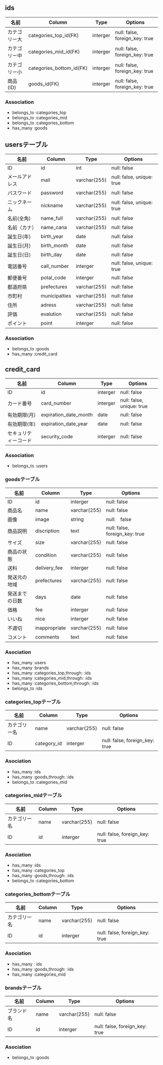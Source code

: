 ## ids
|名前|Column|Type|Options|
|--|------|----|-------|
|カテゴリー大|categories_top_id(FK)|interger|null: false, foreign_key: true|
|カテゴリー中|categories_mid_id(FK)|interger|null: false, foreign_key: true|
|カテゴリー小|categories_bottom_id(FK)|interger|null: false, foreign_key: true|
|商品(ID)|goods_id(FK)|interger|null: false, foreign_key: true|

### Association
- belongs_to :categories_top
- belongs_to :categories_mid
- belongs_to :categories_bottom
- has_many :goods


## usersテーブル

|名前|Column|Type|Options|
|---|------|----|-------|
|ID|id|int|null: false |
|メールアドレス|mail|varchar(255)|null: false, unique: true| 
|パスワード|password|varchar(255)|null: false|
|ニックネーム|nickname|varchar(255)|null: false, unique: true|
|名前(全角)|name_full|varchar(255)|null: false|
|名前（カナ）|name_cana|varchar(255)|null: false|
|誕生日(年)|birth_year|date|null: false|
|誕生日(月)|birth_month|date|null: false|
|誕生日(日)|birth_day|date|null: false|
|電話番号|call_number|interger|null: false, unique: true|
|郵便番号|potal_code|interger|null: false|
|都道府県|prefectures|varchar(255)|null: false|
|市町村|municipalties|varchar(255)|null: false|
|住所|adress|varchar(255)|null: false|
|評価|evalution|varchar(255)|null: false|
|ポイント|point|interger|null: false|

### Association
- belongs_to :goods
- has_many :credit_card
## credit_card
|名前|Column|Type|Options|
|--|------|----|-------|
|ID|id|interger|null: false|
|カード番号|card_number|interger|null: false, unique: true|
|有効期限(月)|expiration_date_month|date|null: false|
|有効期限(年)|expiration_date_year|date|null: false|
|セキュリティーコード|security_code|interger|null: false|

### Association
- belongs_to :users

### goodsテーブル

|名前|Column|Type|Options|
|--|------|----|-------|
|ID|id|interger|null: false|
|商品名|name|varchar(255)|null: false|
|画像|image|string|null:　false|
|商品説明|discription|text|null: false, foreign_key: true|
|サイズ|size|varchar(255)|null: false|
|商品の状態|condition|varchar(255)|null: false|
|送料|delivery_fee|interger|null: false|
|発送元の地域|prefectures|varchar(255)|null: false|
|発送までの日数|days|date|null: false|
|価格|fee|interger|null: false|
|いいね|nice|interger|null: false|
|不適切|inappropriate|varchar(255)|null: false|
|コメント|comments|text|null: false|

### Asociation
- has_many :users
- has_many :brands
- has_many :categories_top,through: :ids
- has_many :categories_mid,through: :ids
- has_many :categories_bottom,through: :ids
- belongs_to :ids

### categories_topテーブル

|名前|Column|Type|Options|
|--|------|----|-------|
|カテゴリー名|name|varchar(255)|null: false|
|ID|category_id|interger|null: false, foreign_key: true|

### Asociation
- has_many :ids
- has_many :goods,through: :ids
- belongs_to :categories_mid

### categories_midテーブル

|名前|Column|Type|Options|
|--|------|----|-------|
|カテゴリー名|name|varchar(255)|null: false|
|ID|id|interger|null: false, foreign_key: true|

### Asociation
- has_many :ids
- has_many :categories_top
- has_many :goods,through: :ids
- belongs_to :categories_bottom

### categories_bottomテーブル

|名前|Column|Type|Options|
|--|------|----|-------|
|カテゴリー名|name|varchar(255)|null: false|
|ID|id|interger|null: false, foreign_key: true|

### Asociation
- has_many : ids
- has_many :goods,through: :ids
- has_many :categories_mid


### brandsテーブル
|名前|Column|Type|Options|
|--|------|----|-------|
|ブランド名|name|varchar(255)|null: false|
|ID|id|interger|null: false, foreign_key: true|

### Asociation
- belongs_to :goods

<!-- |カテゴリー|categories|interger|null: false, foreign_key: true|
|ブランド|brand|varchar(255)|null: false, foreign_key: true| -->